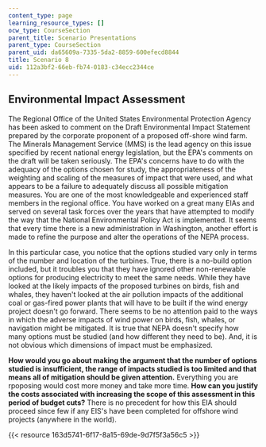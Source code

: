 ```yaml
---
content_type: page
learning_resource_types: []
ocw_type: CourseSection
parent_title: Scenario Presentations
parent_type: CourseSection
parent_uid: da65609a-7335-5da2-8859-600efecd8844
title: Scenario 8
uid: 112a3bf2-66eb-fb74-0183-c34ecc2344ce
---
```


Environmental Impact Assessment
-------------------------------

The Regional Office of the United States Environmental Protection Agency has been asked to comment on the Draft Environmental Impact Statement prepared by the corporate proponent of a proposed off-shore wind farm. The Minerals Management Service (MMS) is the lead agency on this issue specified by recent national energy legislation, but the EPA's comments on the draft will be taken seriously. The EPA's concerns have to do with the adequacy of the options chosen for study, the appropriateness of the weighting and scaling of the measures of impact that were used, and what appears to be a failure to adequately discuss all possible mitigation measures. You are one of the most knowledgeable and experienced staff members in the regional office. You have worked on a great many EIAs and served on several task forces over the years that have attempted to modify the way that the National Environmental Policy Act is implemented. It seems that every time there is a new administration in Washington, another effort is made to refine the purpose and alter the operations of the NEPA process.

In this particular case, you notice that the options studied vary only in terms of the number and location of the turbines. True, there is a no-build option included, but it troubles you that they have ignored other non-renewable options for producing electricity to meet the same needs. While they have looked at the likely impacts of the proposed turbines on birds, fish and whales, they haven't looked at the air pollution impacts of the additional coal or gas-fired power plants that will have to be built if the wind energy project doesn't go forward. There seems to be no attention paid to the ways in which the adverse impacts of wind power on birds, fish, whales, or navigation might be mitigated. It is true that NEPA doesn't specify how many options must be studied (and how different they need to be). And, it is not obvious which dimensions of impact must be emphasized.

**How would you go about making the argument that the number of options studied is insufficient, the range of impacts studied is too limited and that means all of mitigation should be given attention.** Everything you are rpoposing would cost more money and take more time. **How can you justify the costs associated with increasing the scope of this assessment in this period of budget cuts?** There is no precedent for how this EIA should proceed since few if any EIS's have been completed for offshore wind projects (anywhere in the world).

{{< resource 163d5741-6f17-8a15-69de-9d7f5f3a56c5 >}}